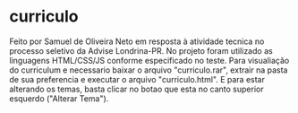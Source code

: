 # curriculo
Feito por Samuel de Oliveira Neto em resposta à atividade tecnica no processo seletivo da Advise Londrina-PR.
No projeto foram utilizado as linguagens HTML/CSS/JS conforme especificado no teste. Para visualiação do curriculum e necessario baixar o arquivo "curriculo.rar", extrair na pasta de sua preferencia e executar o arquivo "curriculo.html". E para estar alterando os temas, basta clicar no botao que esta no canto superior esquerdo ("Alterar Tema").